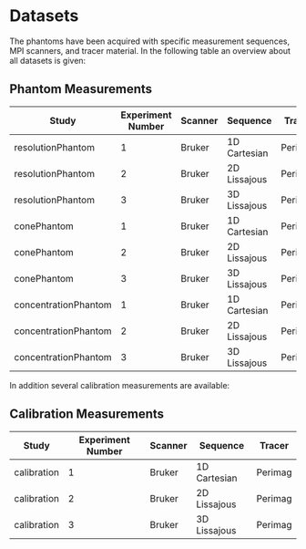 # Datasets

The phantoms have been acquired with specific measurement sequences, MPI scanners, and tracer material. 
In the following table an overview about all datasets is given:

## Phantom Measurements

| Study | Experiment Number | Scanner | Sequence | Tracer |
|---|---|---|---|---|
| resolutionPhantom | 1 | Bruker | 1D Cartesian | Perimag |
| resolutionPhantom | 2 | Bruker | 2D Lissajous | Perimag |
| resolutionPhantom | 3 | Bruker | 3D Lissajous | Perimag |
| conePhantom | 1 | Bruker | 1D Cartesian | Perimag |
| conePhantom | 2 | Bruker | 2D Lissajous | Perimag |
| conePhantom | 3 | Bruker | 3D Lissajous | Perimag |
| concentrationPhantom | 1 | Bruker | 1D Cartesian | Perimag |
| concentrationPhantom | 2 | Bruker | 2D Lissajous | Perimag |
| concentrationPhantom | 3 | Bruker | 3D Lissajous | Perimag |

In addition several calibration measurements are available:

## Calibration Measurements

| Study | Experiment Number | Scanner | Sequence | Tracer |
|---|---|---|---|---|
| calibration | 1 | Bruker | 1D Cartesian | Perimag |
| calibration | 2 | Bruker | 2D Lissajous | Perimag |
| calibration | 3 | Bruker | 3D Lissajous | Perimag |



